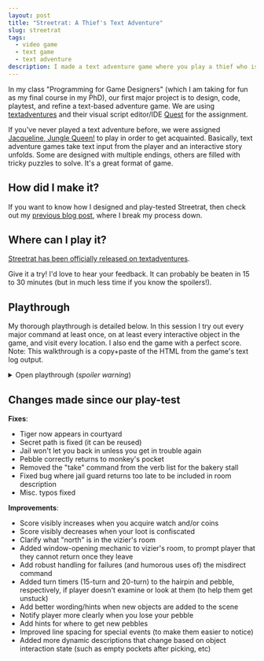 ```yaml
---
layout: post
title: "Streetrat: A Thief's Text Adventure"
slug: streetrat
tags:
  - video game
  - text game
  - text adventure
description: I made a text adventure game where you play a thief who is hoping to get their first, real, big break.
---
```


In my class "Programming for Game Designers" (which I am taking for fun as my final course in my PhD), our first major project is to design, code, playtest, and refine a text-based adventure game. We are using [textadventures](https://textadventures.co.uk/) and their visual script editor/IDE [Quest](https://github.com/textadventures/quest) for the assignment.

If you've never played a text adventure before, we were assigned [Jacqueline, Jungle Queen!](https://textadventures.co.uk/games/view/vpf7vh9mfusdg4mta1u76g/jacqueline-jungle-queen) to play in order to get acquainted. Basically, text adventure games take text input from the player and an interactive story unfolds. Some are designed with multiple endings, others are filled with tricky puzzles to solve. It's a great format of game.

## How did I make it?

If you want to know how I designed and play-tested Streetrat, then check out my [previous blog post](https://www.frank.computer/blog/2025/01/play-testing-streetrat.html), where I break my process down.

## Where can I play it?

[Streetrat has been officially released on textadventures](https://textadventures.co.uk/games/view/2rop_rny2ke_tgzfp_da6g/streetrat).

Give it a try! I'd love to hear your feedback. It can probably be beaten in 15 to 30 minutes (but in much less time if you know the spoilers!).

## Playthrough

My thorough playthrough is detailed below. In this session I try out every major command at least once, on at least every interactive object in the game, and visit every location. I also end the game with a perfect score. Note: This walkthrough is a copy+paste of the HTML from the game's text log output.

<details>
    <summary>Open playthrough (<i>spoiler warning</i>)</summary>
    <div id="gameContent" style="width: 700px">
      <div id="gamePanelSpacer" style="height: 0px"></div>
      <div id="divOutput" style="margin-top: 20px">
        <div id="outputData" style="display: none" data-divcount="257" data-currentdiv="#divOutputAlign257"></div>
        <div id="divOutputAlign1" style="text-align: left" class="section1"></div>
        <div id="divOutputAlign2" style="text-align: left" class="section1 title"></div>
        <div id="divOutputAlign3" style="text-align: center" class="section1 title">
          <h2><span>Streetrat</span></h2>
        </div>
        <div id="divOutputAlign4" style="text-align: left" class="section1 title"></div>
        <div id="divOutputAlign5" style="text-align: center" class="section1 title"><span>by F.E.</span><br /></div>
        <div id="divOutputAlign6" style="text-align: left" class="section1 title">
          <span><div style="margin-top: 20px"></div></span><br />
        </div>
        <div id="divOutputAlign7" style="text-align: left" class="section1">
          <span>Created by Frank Elavsky, a student at Carnegie Mellon University, for a class project.</span><br /><span><a href="https://www.frank.computer/blog/2025/01/play-testing-streetrat.html">Frank's process is detailed on his blog.</a></span
          ><br /><span
            ><br />You're an urchin, a thief, a regular streetrat. You've been scurrying around the streets of this dusty, burning-hot city for years now after being kicked out of the orphanage. You mostly try to lay low, but lately the city guard have been increasing in number. It's harder and
            harder to get away with what you used to. It's probably time to plan a proper heist or something and get out of this town for good. </span
          ><br /><span>But first... *your stomach growls right on cue* you need to get some breakfast.</span><br /><span><img src="https://www.frank.computer/images/streetrat.JPG" alt="Streetrat logo shown over a pile of gold and jewelry" /></span><br /><span>You are in the Market.</span><br /><span
            >You can see a <span id="verblink1" style="font-weight: bold; color: #00855d" class="cmdlink elementmenu disabled" data-elementid="poor woman" data-verbs="Look at/Speak to/Misdirect">poor woman</span>, a
            <span id="verblink2" style="font-weight: bold; color: #00855d" class="cmdlink elementmenu disabled" data-elementid="monkey" data-verbs="Look at/Misdirect">monkey</span>, a
            <span id="verblink3" style="font-weight: bold; color: #00855d" class="cmdlink elementmenu disabled" data-elementid="bakery stall" data-verbs="Look at">bakery stall</span> (containing a
            <span id="verblink4" style="font-weight: bold; color: #00855d" class="cmdlink elementmenu disabled" data-elementid="baguette" data-verbs="Look at/Take/Buy">baguette</span> and a
            <span id="verblink5" style="font-weight: bold; color: #00855d" class="cmdlink elementmenu disabled" data-elementid="baker" data-verbs="Look at/Speak to/Misdirect">baker</span>) and a
            <span id="verblink6" style="font-weight: bold; color: #00855d" class="cmdlink elementmenu disabled" data-elementid="market guard" data-verbs="Look at/Speak to/Misdirect">market guard</span>.</span
          ><br /><span>You can go <span style="font-weight: bold; color: #00855d" class="cmdlink exitlink disabled" data-elementid="exit1" data-command="go east">east</span>.</span><br /><span
            >It is bustling with people coming and going. The market stretches for city blocks in all directions, it's the heart of this city. Aside from the hole in a wall where you sleep at night, this is one of the only places where you get a sense of comfort. You love the sounds of people
            bartering, folks barking their wares, criers shouting news and the smells of purfumes, fresh oranges and lemons, and of course, all of the food being grilled, fried, and baked.</span
          ><br />
        </div>
        <div id="divOutputAlign8" style="text-align: left" class=""></div>
        <div id="divOutputAlign9" style="text-align: left" class="section2">
          <span></span><br /><span>&gt; examine poor woman</span><br /><span
            >An older, poor woman who is shuffling about in the crowd. She is probably getting into some kind of trouble, just like you. You make eye contact for a moment and she gives you a mischeivious grin with a few teeth missing.</span
          ><br />
        </div>
        <div id="divOutputAlign10" style="text-align: left" class=""></div>
        <div id="divOutputAlign11" style="text-align: left" class="section3">
          <span></span><br /><span>&gt; x monkey</span><br /><span
            >A lanky monkey wearing a little purple vest. It always seems to be in the market. You figure it used to be (or still is) someone's pet, since it is so comfortable around people and has a sense of fashion. It doesn't pay any attention to you as it swings about between the
            stalltops.</span
          ><br />
        </div>
        <div id="divOutputAlign12" style="text-align: left" class=""></div>
        <div id="divOutputAlign13" style="text-align: left" class="section4">
          <span></span><br /><span>&gt; x bakery</span><br /><span>The front counter of the bakery, which extends into the market.</span><br /><span
            >It contains a <span id="verblink7" style="font-weight: bold; color: #00855d" class="cmdlink elementmenu disabled" data-elementid="baguette" data-verbs="Look at/Take/Buy">baguette</span> and a
            <span id="verblink8" style="font-weight: bold; color: #00855d" class="cmdlink elementmenu disabled" data-elementid="baker" data-verbs="Look at/Speak to/Misdirect">baker</span>.</span
          ><br />
        </div>
        <div id="divOutputAlign14" style="text-align: left" class=""></div>
        <div id="divOutputAlign15" style="text-align: left" class="section5">
          <span></span><br /><span>&gt; x baker</span><br /><span
            >A beautifully large baker, your favorite baker in the market in fact. They are standing with their back turned to you, clearly working hard on something behind the counter as their large arms roll and push and their shoulders lift and fall rhythmically. They're completely engrossed in
            their work.</span
          ><br />
        </div>
        <div id="divOutputAlign16" style="text-align: left" class=""></div>
        <div id="divOutputAlign17" style="text-align: left" class="section6">
          <span></span><br /><span>&gt; x baguette</span><br /><span
            >A freshly baked baguette. The bread's crust is perfectly golden and you can smell how good it must taste. The steam rising off of it means it must have just been taken out of the oven and put on display. Your mouth waters the more you look at it.</span
          ><br />
        </div>
        <div id="divOutputAlign18" style="text-align: left" class=""></div>
        <div id="divOutputAlign19" style="text-align: left" class="section7">
          <span></span><br /><span>&gt; x guard</span><br /><span
            >A fearsome, tall guard with chainmail armor and a closed-visor helmet stands about half of a block away from the bakery, looking into the market square. They're standing almost perfectly straight but you can see their eyes busily darting about. As you walk past them, you can hear the
            intensity of their breathing through their visor, like steam from a dragon's mouth. They have one hand resting on a sword's pommel, which is sheathed on their belt. You can tell by the patina on the sword handle's leather that they've seen a lot of action. This guard is not to be messed
            with.</span
          ><br />
        </div>
        <div id="divOutputAlign20" style="text-align: left" class=""></div>
        <div id="divOutputAlign21" style="text-align: left" class="section8">
          <span></span><br /><span>&gt; east</span><br /><span></span><br /><span>You are in the Courtyard.</span><br /><span
            >You can see a <span id="verblink9" style="font-weight: bold; color: #00855d" class="cmdlink elementmenu disabled" data-elementid="palace guards" data-verbs="Look at/Misdirect">palace guards</span>, a
            <span id="verblink10" style="font-weight: bold; color: #00855d" class="cmdlink elementmenu disabled" data-elementid="rich man" data-verbs="Look at/Speak to/Misdirect">rich man</span>, a
            <span id="verblink11" style="font-weight: bold; color: #00855d" class="cmdlink elementmenu disabled" data-elementid="palace gate" data-verbs="Look at">palace gate</span> and a
            <span id="verblink12" style="font-weight: bold; color: #00855d" class="cmdlink elementmenu disabled" data-elementid="tiger pen" data-verbs="Look at">tiger pen</span> (containing a
            <span id="verblink13" style="font-weight: bold; color: #00855d" class="cmdlink elementmenu disabled" data-elementid="tiger" data-verbs="Look at/Speak to/Misdirect">tiger</span>).</span
          ><br /><span>You can go <span style="font-weight: bold; color: #00855d" class="cmdlink exitlink disabled" data-elementid="exit2" data-command="go west">west</span>.</span><br /><span
            >The courtyard outside of the palace is beautifully well-kept and green with plenty of shade. The aquaducts bring water in to keep this area green, unlike the rest of the city. The trees and bushes smell crisp and clean and the warm air from the south sometimes passes through. The
            sandstone under your feet even has intricate carvings. People old, young, rich, and poor all care about this place. People usually speak in quieter voices here than the market. There are many places to sit and lounge, even some stone tables for people to gather around. There is a
            peacefulness here.</span
          ><br />
        </div>
        <div id="divOutputAlign22" style="text-align: left" class=""></div>
        <div id="divOutputAlign23" style="text-align: left" class="section9">
          <span></span><br /><span>&gt; x guards</span><br /><span
            >A pair of guards standing at the entrace to the palace. They are wearing shining, full-body plated armor that is covered in white silk cloaks with golden trim. They each have long polearms with wavy blades at the end. They must be cooking alive in that gear under the sun all day, but
            they do look pretty awesome.</span
          ><br />
        </div>
        <div id="divOutputAlign24" style="text-align: left" class=""></div>
        <div id="divOutputAlign25" style="text-align: left" class="section10">
          <span></span><br /><span>&gt; x rich</span><br /><span
            >This guy is a grade-A jerk, you can tell just by how he stands there, doing nothing. He has a long, thin moustache that he is swirling in his finger as he stares into the tiger pen, mumbling something to himself. His nails are clean, hair is shiny, skin is powdered, clothes look brand
            new, and when you get close, he smells like those expensive soaps you're not even allowed near in the market. He's wearing a long robe with all sorts of fine patterns sewn in. Loosely tied to a sash on his waist is a small
            <span id="verblink14" style="font-weight: bold; color: #00855d" class="cmdlink elementmenu disabled" data-elementid="purse" data-verbs="Look at/Take/Pick">purse</span>.</span
          ><br />
        </div>
        <div id="divOutputAlign26" style="text-align: left" class=""></div>
        <div id="divOutputAlign27" style="text-align: left" class="section11"><span></span><br /><span>&gt; x purse</span><br /><span>A small, velvet purse with a golden trimmed clasp. You can tell there is something inside of it by how it hangs with weight.</span><br /></div>
        <div id="divOutputAlign28" style="text-align: left" class=""></div>
        <div id="divOutputAlign29" style="text-align: left" class="section12">
          <span></span><br /><span>&gt; x gate</span><br /><span>A pair of beautiful doors that lead into the palace. They are wide, tall, and made of some kind of gilded metal. You might not even be able to open them if you tried. They probably weigh more than a hippo each.</span><br />
        </div>
        <div id="divOutputAlign30" style="text-align: left" class=""></div>
        <div id="divOutputAlign31" style="text-align: left" class="section13">
          <span></span><br /><span>&gt; x pen</span><br /><span
            >A large, walled off area that is about 1 story below the ground. If you walk to the edge of the wall, you can look down inside. Inside the pen is a grassy hill and several trees, a small pond, and a little cave near the back of the hill. A thick ship-rope hangs from the tree with a
            leather ball tied to the end, dangling just above the ground. Clearly the tiger enjoys playing with it because it is covered in scratches and gouges and has a heavy patina worn in.</span
          ><br /><span>It contains a <span id="verblink15" style="font-weight: bold; color: #00855d" class="cmdlink elementmenu disabled" data-elementid="tiger" data-verbs="Look at/Speak to/Misdirect">tiger</span>.</span><br />
        </div>
        <div id="divOutputAlign32" style="text-align: left" class=""></div>
        <div id="divOutputAlign33" style="text-align: left" class="section14"><span></span><br /><span>&gt; x tiger</span><br /><span>A majestic, muscular tiger. It is currently napping on the sunny side of the hill in its pen.</span><br /></div>
        <div id="divOutputAlign34" style="text-align: left" class=""></div>
        <div id="divOutputAlign35" style="text-align: left" class="section15"><span></span><br /><span>&gt; take purse</span><br /><span>You can't take it.</span><br /></div>
        <div id="divOutputAlign36" style="text-align: left" class=""></div>
        <div id="divOutputAlign37" style="text-align: left" class="section16">
          <span></span><br /><span>&gt; w</span><br /><span></span><br /><span>You are in the Market.</span><br /><span
            >You can see a <span id="verblink16" style="font-weight: bold; color: #00855d" class="cmdlink elementmenu disabled" data-elementid="poor woman" data-verbs="Look at/Speak to/Misdirect">poor woman</span>, a
            <span id="verblink17" style="font-weight: bold; color: #00855d" class="cmdlink elementmenu disabled" data-elementid="monkey" data-verbs="Look at/Misdirect">monkey</span>, a
            <span id="verblink18" style="font-weight: bold; color: #00855d" class="cmdlink elementmenu disabled" data-elementid="bakery stall" data-verbs="Look at">bakery stall</span> (containing a
            <span id="verblink19" style="font-weight: bold; color: #00855d" class="cmdlink elementmenu disabled" data-elementid="baguette" data-verbs="Look at/Take/Buy">baguette</span> and a
            <span id="verblink20" style="font-weight: bold; color: #00855d" class="cmdlink elementmenu disabled" data-elementid="baker" data-verbs="Look at/Speak to/Misdirect">baker</span>) and a
            <span id="verblink21" style="font-weight: bold; color: #00855d" class="cmdlink elementmenu disabled" data-elementid="market guard" data-verbs="Look at/Speak to/Misdirect">market guard</span>.</span
          ><br /><span>You can go <span style="font-weight: bold; color: #00855d" class="cmdlink exitlink disabled" data-elementid="exit1" data-command="go east">east</span>.</span><br /><span
            >It is bustling with people coming and going. The market stretches for city blocks in all directions, it's the heart of this city. Aside from the hole in a wall where you sleep at night, this is one of the only places where you get a sense of comfort. You love the sounds of people
            bartering, folks barking their wares, criers shouting news and the smells of purfumes, fresh oranges and lemons, and of course, all of the food being grilled, fried, and baked.</span
          ><br />
        </div>
        <div id="divOutputAlign38" style="text-align: left" class=""></div>
        <div id="divOutputAlign39" style="text-align: left" class="section17">
          <span></span><br /><span>&gt; take bread</span><br /><span
            >You take the baguette without being seen by the baker and slip into a nearby alley. You stuff your face with the steaming, hot bread. <br /><br />As you're chomping down, you hear heavy, clomping footsteps approaching and the sound of clinking metal chails. "Uh oh," you think to
            yourself. "Not again..." <br /><br />Suddenly two guards turn the corner. You drop the crust of the last couple bites on the ground and back up, hands in the air, and an awkward smile on your face as you finish chewing. Before you can speak, your back bumps into something large.
            <br /><br />You turn around just as the three guards seize you and take you off to jail.</span
          ><br /><span></span><br /><span>You are in a Jail Cell.</span><br /><span
            >You can see a <span id="verblink22" style="font-weight: bold; color: #00855d" class="cmdlink elementmenu disabled" data-elementid="grate" data-verbs="Look at/Pick">grate</span>, a
            <span id="verblink23" style="font-weight: bold; color: #00855d" class="cmdlink elementmenu disabled" data-elementid="jail guard" data-verbs="Look at/Speak to/Misdirect">jail guard</span> and a
            <span id="verblink24" style="font-weight: bold; color: #00855d" class="cmdlink elementmenu disabled" data-elementid="chair" data-verbs="Look at">chair</span>.</span
          ><br /><span>You can go <span style="font-weight: bold; color: #00855d" class="cmdlink exitlink disabled" data-elementid="Jail Exit" data-command="go west">west</span>.</span><br /><span
            >A dark, damp underground holding area under the palace, lit by torchlight. This is where they take the minor criminals and it's the best jail in the city. The really bad criminals go to the dungeon at the edge of town where everyone gets sick and the guards are mean. This jail exists
            because the lord set lenient laws in an attempt to distance his reputation from his deeply cruel father (the messed-up guy who ruled before him). As a result, petty theft results in a 1-day hold in the palace jail overnight instead of losing a hand by sword on the spot. You got into
            theft just in time. One generation sooner and you'd already have lost dozens of hands to the local guards. They catch you stealing bread pretty much every other day now.</span
          ><br />
        </div>
        <div id="divOutputAlign40" style="text-align: left" class=""></div>
        <div id="divOutputAlign41" style="text-align: left" class="section18"><span></span><br /><span>&gt; x grate</span><br /><span>An iron grate door. If only you were really skinny, you could just squeeze out between the bars.</span><br /><span>It is locked.</span><br /></div>
        <div id="divOutputAlign42" style="text-align: left" class=""></div>
        <div id="divOutputAlign43" style="text-align: left" class="section19">
          <span></span><br /><span>&gt; x guard</span><br /><span
            >A guard sits slumped in a chair, spear in one hand and a book in their other. They look bored out of their mind as they read; it must not be a very good book. Every few minutes they turn a new page by awkwardly resting their spear handle on their shoulder to free their other hand for a
            moment.</span
          ><br />
        </div>
        <div id="divOutputAlign44" style="text-align: left" class=""></div>
        <div id="divOutputAlign45" style="text-align: left" class="section20">
          <span></span><br /><span>&gt; x chair</span><br /><span>A plain, wooden chair.</span><br /><span><br />Oof... there really is nothing to do right now.</span><br />
        </div>
        <div id="divOutputAlign46" style="text-align: center" class="section20">
          <span><br />You have learned how to <b>WATCH</b>.<br /></span><br />
        </div>
        <div id="divOutputAlign47" style="text-align: left" class="section20">
          <span
            >Use <span id="verblink25" style="font-weight: bold; color: #00855d" class="cmdlink commandlink" data-elementid="watch" data-command="watch">watch</span> as a command to see if circumstances change wherever you are. Sometimes new opportunities present themselves, if you're observant
            enough.</span
          ><br />
        </div>
        <div id="divOutputAlign48" style="text-align: left" class=""></div>
        <div id="divOutputAlign49" style="text-align: left" class="section21"><span></span><br /><span>&gt; w</span><br /><span>You can't leave while you're still in this cell (that's probably the whole point of this "jail" thing anyway).</span><br /></div>
        <div id="divOutputAlign50" style="text-align: left" class=""></div>
        <div id="divOutputAlign51" style="text-align: left" class="section22">
          <span></span><br /><span>&gt; watch</span><br /><span
            >You wait for a while, listening to the guard turn the pages in their book. Eventually they get up and wordlessly walk out of the room for the changing of the guard. Nobody comes back to take their place. It must be meal time. The silence is a bit unnerving. You're the only soul in the
            jail right now, all alone.</span
          ><br />
        </div>
        <div id="divOutputAlign52" style="text-align: left" class=""></div>
        <div id="divOutputAlign53" style="text-align: left" class="section23"><span></span><br /><span>&gt; w</span><br /><span>You can't leave while you're still in this cell (that's probably the whole point of this "jail" thing anyway).</span><br /></div>
        <div id="divOutputAlign54" style="text-align: left" class=""></div>
        <div id="divOutputAlign55" style="text-align: left" class="section24"><span></span><br /><span>&gt; open grate</span><br /><span>You can't open it.</span><br /></div>
        <div id="divOutputAlign56" style="text-align: left" class=""></div>
        <div id="divOutputAlign57" style="text-align: left" class="section25"><span></span><br /><span>&gt; unlock grate</span><br /><span>You can't unlock it.</span><br /></div>
        <div id="divOutputAlign58" style="text-align: left" class=""></div>
        <div id="divOutputAlign59" style="text-align: left" class="section26">
          <span></span><br /><span>&gt; watch</span><br /><span
            >Eventually the guards change shifts and the new guard bring you a small bowl of gruel. You drink it. A little while later, the new guard comes back to your door and lets you out. You know the drill by now. They lead you back to the market. </span
          ><br /><span>"Please stop getting into trouble. You know we are all tired of this." They sigh loudly and walk off back in the direction of the palace.</span><br /><span></span><br /><span>You are in the Market.</span><br /><span
            >You can see a <span id="verblink26" style="font-weight: bold; color: #00855d" class="cmdlink elementmenu disabled" data-elementid="poor woman" data-verbs="Look at/Speak to/Misdirect">poor woman</span>, a
            <span id="verblink27" style="font-weight: bold; color: #00855d" class="cmdlink elementmenu disabled" data-elementid="monkey" data-verbs="Look at/Misdirect">monkey</span>, a
            <span id="verblink28" style="font-weight: bold; color: #00855d" class="cmdlink elementmenu disabled" data-elementid="bakery stall" data-verbs="Look at">bakery stall</span> (containing a
            <span id="verblink29" style="font-weight: bold; color: #00855d" class="cmdlink elementmenu disabled" data-elementid="baguette" data-verbs="Look at/Take/Buy">baguette</span> and a
            <span id="verblink30" style="font-weight: bold; color: #00855d" class="cmdlink elementmenu disabled" data-elementid="baker" data-verbs="Look at/Speak to/Misdirect">baker</span>) and a
            <span id="verblink31" style="font-weight: bold; color: #00855d" class="cmdlink elementmenu disabled" data-elementid="market guard" data-verbs="Look at/Speak to/Misdirect">market guard</span>.</span
          ><br /><span>You can go <span style="font-weight: bold; color: #00855d" class="cmdlink exitlink disabled" data-elementid="exit1" data-command="go east">east</span>.</span><br /><span
            >It is bustling with people coming and going. The market stretches for city blocks in all directions, it's the heart of this city. Aside from the hole in a wall where you sleep at night, this is one of the only places where you get a sense of comfort. You love the sounds of people
            bartering, folks barking their wares, criers shouting news and the smells of purfumes, fresh oranges and lemons, and of course, all of the food being grilled, fried, and baked.</span
          ><br />
        </div>
        <div id="divOutputAlign60" style="text-align: left" class=""></div>
        <div id="divOutputAlign61" style="text-align: left" class="section27">
          <span></span><br /><span>&gt; watch</span><br /><span
            >You wait and watch the crowd. And after relaxing your eyes, you notice a twinkle in the corner of your eye. You turn and watch the monkey swiftly pick a golden pocket watch from someone's pockets and slip it into their vest pocket.</span
          ><br />
        </div>
        <div id="divOutputAlign62" style="text-align: center" class="section27">
          <span><br />You learn how to <b>PICK</b> from pockets, purses, and other things.<br /></span><br />
        </div>
        <div id="divOutputAlign63" style="text-align: left" class="section27">
          <span
            >Use <span id="verblink32" style="font-weight: bold; color: #00855d" class="cmdlink commandlink" data-elementid="" data-command="pick">pick</span> to try to sneakily take items. This works on things like the
            <span id="verblink33" style="font-weight: bold; color: #00855d" class="cmdlink elementmenu disabled" data-elementid="poor woman" data-verbs="Look at/Speak to/Misdirect">poor woman</span>'s
            <span id="verblink34" style="font-weight: bold; color: #00855d" class="cmdlink elementmenu disabled" data-elementid="pouch" data-verbs="Look at/Pick">pouch</span> or the
            <span id="verblink35" style="font-weight: bold; color: #00855d" class="cmdlink elementmenu disabled" data-elementid="monkey" data-verbs="Look at/Misdirect">monkey</span>'s
            <span id="verblink36" style="font-weight: bold; color: #00855d" class="cmdlink elementmenu disabled" data-elementid="pocket" data-verbs="Look at/Pick">pocket</span> (which you've just now noticed). Just be careful! You still might get caught...</span
          ><br />
        </div>
        <div id="divOutputAlign64" style="text-align: left" class=""></div>
        <div id="divOutputAlign65" style="text-align: left" class="section28">
          <span></span><br /><span>&gt; watch</span><br /><span>You wait and watch the monkey swinging about, picking more pockets. People are bustling and hustling, coming and going. It's a lively scene; peaceful in its own way.</span><br />
        </div>
        <div id="divOutputAlign66" style="text-align: left" class=""></div>
        <div id="divOutputAlign67" style="text-align: left" class="section29"><span></span><br /><span>&gt; r</span><br /><span>I don't understand your command.</span><br /></div>
        <div id="divOutputAlign68" style="text-align: left" class=""></div>
        <div id="divOutputAlign69" style="text-align: left" class="section30">
          <span></span><br /><span>&gt; e</span><br /><span></span><br /><span>You are in the Courtyard.</span><br /><span
            >You can see a <span id="verblink37" style="font-weight: bold; color: #00855d" class="cmdlink elementmenu disabled" data-elementid="palace guards" data-verbs="Look at/Misdirect">palace guards</span>, a
            <span id="verblink38" style="font-weight: bold; color: #00855d" class="cmdlink elementmenu disabled" data-elementid="rich man" data-verbs="Look at/Speak to/Misdirect">rich man</span> (containing a
            <span id="verblink39" style="font-weight: bold; color: #00855d" class="cmdlink elementmenu disabled" data-elementid="purse" data-verbs="Look at/Take/Pick">purse</span>), a
            <span id="verblink40" style="font-weight: bold; color: #00855d" class="cmdlink elementmenu disabled" data-elementid="palace gate" data-verbs="Look at">palace gate</span> and a
            <span id="verblink41" style="font-weight: bold; color: #00855d" class="cmdlink elementmenu disabled" data-elementid="tiger pen" data-verbs="Look at">tiger pen</span> (containing a
            <span id="verblink42" style="font-weight: bold; color: #00855d" class="cmdlink elementmenu disabled" data-elementid="tiger" data-verbs="Look at/Speak to/Misdirect">tiger</span>).</span
          ><br /><span>You can go <span style="font-weight: bold; color: #00855d" class="cmdlink exitlink disabled" data-elementid="exit2" data-command="go west">west</span>.</span><br /><span
            >The courtyard outside of the palace is beautifully well-kept and green with plenty of shade. The aquaducts bring water in to keep this area green, unlike the rest of the city. The trees and bushes smell crisp and clean and the warm air from the south sometimes passes through. The
            sandstone under your feet even has intricate carvings. People old, young, rich, and poor all care about this place. People usually speak in quieter voices here than the market. There are many places to sit and lounge, even some stone tables for people to gather around. There is a
            peacefulness here.</span
          ><br />
        </div>
        <div id="divOutputAlign70" style="text-align: left" class=""></div>
        <div id="divOutputAlign71" style="text-align: left" class="section31"><span></span><br /><span>&gt; watch</span><br /><span>You wait and relax for a while in the shade of some large palms, watching the tiger continue to nap. No new opportunities present themselves.</span><br /></div>
        <div id="divOutputAlign72" style="text-align: left" class=""></div>
        <div id="divOutputAlign73" style="text-align: left" class="section32">
          <span></span><br /><span>&gt; w</span><br /><span></span><br /><span>You are in the Market.</span><br /><span
            >You can see a <span id="verblink43" style="font-weight: bold; color: #00855d" class="cmdlink elementmenu disabled" data-elementid="poor woman" data-verbs="Look at/Speak to/Misdirect">poor woman</span> (containing a
            <span id="verblink44" style="font-weight: bold; color: #00855d" class="cmdlink elementmenu disabled" data-elementid="pouch" data-verbs="Look at/Pick">pouch</span>), a
            <span id="verblink45" style="font-weight: bold; color: #00855d" class="cmdlink elementmenu disabled" data-elementid="monkey" data-verbs="Look at/Misdirect">monkey</span> (containing a
            <span id="verblink46" style="font-weight: bold; color: #00855d" class="cmdlink elementmenu disabled" data-elementid="pocket" data-verbs="Look at/Pick">pocket</span>), a
            <span id="verblink47" style="font-weight: bold; color: #00855d" class="cmdlink elementmenu disabled" data-elementid="bakery stall" data-verbs="Look at">bakery stall</span> (containing a
            <span id="verblink48" style="font-weight: bold; color: #00855d" class="cmdlink elementmenu disabled" data-elementid="baguette" data-verbs="Look at/Take/Buy">baguette</span> and a
            <span id="verblink49" style="font-weight: bold; color: #00855d" class="cmdlink elementmenu disabled" data-elementid="baker" data-verbs="Look at/Speak to/Misdirect">baker</span>) and a
            <span id="verblink50" style="font-weight: bold; color: #00855d" class="cmdlink elementmenu disabled" data-elementid="market guard" data-verbs="Look at/Speak to/Misdirect">market guard</span>.</span
          ><br /><span>You can go <span style="font-weight: bold; color: #00855d" class="cmdlink exitlink disabled" data-elementid="exit1" data-command="go east">east</span>.</span><br /><span
            >It is bustling with people coming and going. The market stretches for city blocks in all directions, it's the heart of this city. Aside from the hole in a wall where you sleep at night, this is one of the only places where you get a sense of comfort. You love the sounds of people
            bartering, folks barking their wares, criers shouting news and the smells of purfumes, fresh oranges and lemons, and of course, all of the food being grilled, fried, and baked.</span
          ><br />
        </div>
        <div id="divOutputAlign74" style="text-align: left" class=""></div>
        <div id="divOutputAlign75" style="text-align: left" class="section33">
          <span></span><br /><span>&gt; pick pouch</span><br /><span>You take some <span id="verblink51" style="font-weight: bold; color: #00855d" class="cmdlink elementmenu" data-elementid="lint" data-verbs="Look at/Use/Drop">lint</span>.</span><br /><span
            >You take a <span id="verblink52" style="font-weight: bold; color: #00855d" class="cmdlink elementmenu" data-elementid="hairpin" data-verbs="Look at/Use/Drop">hairpin</span>.</span
          ><br />
        </div>
        <div id="divOutputAlign76" style="text-align: left" class=""></div>
        <div id="divOutputAlign77" style="text-align: left" class="section34">
          <span></span><br /><span>&gt; pick pocket</span><br /><span>You take a <span id="verblink53" style="font-weight: bold; color: #00855d" class="cmdlink elementmenu disabled" data-elementid="pebble" data-verbs="Look at/Use/Drop">pebble</span>.</span><br /><span
            >You take a <span id="verblink54" style="font-weight: bold; color: #00855d" class="cmdlink elementmenu" data-elementid="golden pocket watch" data-verbs="Look at/Use/Drop">golden pocket watch</span>. <i>Score!</i></span
          ><br />
        </div>
        <div id="divOutputAlign78" style="text-align: left" class=""></div>
        <div id="divOutputAlign79" style="text-align: left" class="section35"><span></span><br /><span>&gt; x lint</span><br /><span>Eww, some pocket lint.</span><br /></div>
        <div id="divOutputAlign80" style="text-align: left" class=""></div>
        <div id="divOutputAlign81" style="text-align: left" class="section36">
          <span></span><br /><span>&gt; x golden</span><br /><span
            >Useless thing that people who care about "time" and "deadlines" and whatever seem to obsess about. It's made of gold though, so it's probably worth holding on to for selling. You'll need to get out of here before you can safely fence this.</span
          ><br />
        </div>
        <div id="divOutputAlign82" style="text-align: left" class=""></div>
        <div id="divOutputAlign83" style="text-align: left" class="section37">
          <span></span><br /><span>&gt; e</span><br /><span></span><br /><span>You are in the Courtyard.</span><br /><span
            >You can see a <span id="verblink55" style="font-weight: bold; color: #00855d" class="cmdlink elementmenu disabled" data-elementid="palace guards" data-verbs="Look at/Misdirect">palace guards</span>, a
            <span id="verblink56" style="font-weight: bold; color: #00855d" class="cmdlink elementmenu disabled" data-elementid="rich man" data-verbs="Look at/Speak to/Misdirect">rich man</span> (containing a
            <span id="verblink57" style="font-weight: bold; color: #00855d" class="cmdlink elementmenu disabled" data-elementid="purse" data-verbs="Look at/Take/Pick">purse</span>), a
            <span id="verblink58" style="font-weight: bold; color: #00855d" class="cmdlink elementmenu disabled" data-elementid="palace gate" data-verbs="Look at">palace gate</span> and a
            <span id="verblink59" style="font-weight: bold; color: #00855d" class="cmdlink elementmenu disabled" data-elementid="tiger pen" data-verbs="Look at">tiger pen</span> (containing a
            <span id="verblink60" style="font-weight: bold; color: #00855d" class="cmdlink elementmenu disabled" data-elementid="tiger" data-verbs="Look at/Speak to/Misdirect">tiger</span>).</span
          ><br /><span>You can go <span style="font-weight: bold; color: #00855d" class="cmdlink exitlink disabled" data-elementid="exit2" data-command="go west">west</span>.</span><br /><span
            >The courtyard outside of the palace is beautifully well-kept and green with plenty of shade. The aquaducts bring water in to keep this area green, unlike the rest of the city. The trees and bushes smell crisp and clean and the warm air from the south sometimes passes through. The
            sandstone under your feet even has intricate carvings. People old, young, rich, and poor all care about this place. People usually speak in quieter voices here than the market. There are many places to sit and lounge, even some stone tables for people to gather around. There is a
            peacefulness here.</span
          ><br />
        </div>
        <div id="divOutputAlign84" style="text-align: left" class=""></div>
        <div id="divOutputAlign85" style="text-align: left" class="section38">
          <span></span><br /><span>&gt; x guards</span><br /><span
            >A pair of guards standing at the entrace to the palace. They are wearing shining, full-body plated armor that is covered in white silk cloaks with golden trim. They each have long polearms with wavy blades at the end. They must be cooking alive in that gear under the sun all day, but
            they do look pretty awesome.</span
          ><br />
        </div>
        <div id="divOutputAlign86" style="text-align: left" class=""></div>
        <div id="divOutputAlign87" style="text-align: left" class="section39">
          <span></span><br /><span>&gt; x man</span><br /><span
            >This guy is a grade-A jerk, you can tell just by how he stands there, doing nothing. He has a long, thin moustache that he is swirling in his finger as he stares into the tiger pen, mumbling something to himself. His nails are clean, hair is shiny, skin is powdered, clothes look brand
            new, and when you get close, he smells like those expensive soaps you're not even allowed near in the market. He's wearing a long robe with all sorts of fine patterns sewn in. Loosely tied to a sash on his waist is a small
            <span id="verblink61" style="font-weight: bold; color: #00855d" class="cmdlink elementmenu disabled" data-elementid="purse" data-verbs="Look at/Take/Pick">purse</span>.</span
          ><br />
        </div>
        <div id="divOutputAlign88" style="text-align: left" class=""></div>
        <div id="divOutputAlign89" style="text-align: left" class="section40"><span></span><br /><span>&gt; x purse</span><br /><span>A small, velvet purse with a golden trimmed clasp. You can tell there is something inside of it by how it hangs with weight.</span><br /></div>
        <div id="divOutputAlign90" style="text-align: left" class=""></div>
        <div id="divOutputAlign91" style="text-align: left" class="section41">
          <span></span><br /><span>&gt; x gate</span><br /><span>A pair of beautiful doors that lead into the palace. They are wide, tall, and made of some kind of gilded metal. You might not even be able to open them if you tried. They probably weigh more than a hippo each.</span><br />
        </div>
        <div id="divOutputAlign92" style="text-align: left" class=""></div>
        <div id="divOutputAlign93" style="text-align: left" class="section42">
          <span></span><br /><span>&gt; x pen</span><br /><span
            >A large, walled off area that is about 1 story below the ground. If you walk to the edge of the wall, you can look down inside. Inside the pen is a grassy hill and several trees, a small pond, and a little cave near the back of the hill. A thick ship-rope hangs from the tree with a
            leather ball tied to the end, dangling just above the ground. Clearly the tiger enjoys playing with it because it is covered in scratches and gouges and has a heavy patina worn in.</span
          ><br /><span>It contains a <span id="verblink62" style="font-weight: bold; color: #00855d" class="cmdlink elementmenu disabled" data-elementid="tiger" data-verbs="Look at/Speak to/Misdirect">tiger</span>.</span><br />
        </div>
        <div id="divOutputAlign94" style="text-align: left" class=""></div>
        <div id="divOutputAlign95" style="text-align: left" class="section43"><span></span><br /><span>&gt; x tiger</span><br /><span>A majestic, muscular tiger. It is currently napping on the sunny side of the hill in its pen.</span><br /></div>
        <div id="divOutputAlign96" style="text-align: left" class=""></div>
        <div id="divOutputAlign97" style="text-align: left" class="section44">
          <span></span><br /><span>&gt; w</span><br /><span></span><br /><span>You are in the Market.</span><br /><span
            >You can see a <span id="verblink63" style="font-weight: bold; color: #00855d" class="cmdlink elementmenu disabled" data-elementid="poor woman" data-verbs="Look at/Speak to/Misdirect">poor woman</span> (containing a
            <span id="verblink64" style="font-weight: bold; color: #00855d" class="cmdlink elementmenu disabled" data-elementid="pouch" data-verbs="Look at/Pick">pouch</span>), a
            <span id="verblink65" style="font-weight: bold; color: #00855d" class="cmdlink elementmenu disabled" data-elementid="monkey" data-verbs="Look at/Misdirect">monkey</span> (containing a
            <span id="verblink66" style="font-weight: bold; color: #00855d" class="cmdlink elementmenu disabled" data-elementid="pocket" data-verbs="Look at/Pick">pocket</span>), a
            <span id="verblink67" style="font-weight: bold; color: #00855d" class="cmdlink elementmenu disabled" data-elementid="bakery stall" data-verbs="Look at">bakery stall</span> (containing a
            <span id="verblink68" style="font-weight: bold; color: #00855d" class="cmdlink elementmenu disabled" data-elementid="baguette" data-verbs="Look at/Take/Buy">baguette</span> and a
            <span id="verblink69" style="font-weight: bold; color: #00855d" class="cmdlink elementmenu disabled" data-elementid="baker" data-verbs="Look at/Speak to/Misdirect">baker</span>) and a
            <span id="verblink70" style="font-weight: bold; color: #00855d" class="cmdlink elementmenu disabled" data-elementid="market guard" data-verbs="Look at/Speak to/Misdirect">market guard</span>.</span
          ><br /><span>You can go <span style="font-weight: bold; color: #00855d" class="cmdlink exitlink disabled" data-elementid="exit1" data-command="go east">east</span>.</span><br /><span
            >It is bustling with people coming and going. The market stretches for city blocks in all directions, it's the heart of this city. Aside from the hole in a wall where you sleep at night, this is one of the only places where you get a sense of comfort. You love the sounds of people
            bartering, folks barking their wares, criers shouting news and the smells of purfumes, fresh oranges and lemons, and of course, all of the food being grilled, fried, and baked.</span
          ><br />
        </div>
        <div id="divOutputAlign98" style="text-align: left" class=""></div>
        <div id="divOutputAlign99" style="text-align: left" class="section45">
          <span></span><br /><span>&gt; x poor</span><br /><span>An older, poor woman who is shuffling about in the crowd. She is probably getting into some kind of trouble, just like you. You make eye contact for a moment and she gives you a mischeivious grin with a few teeth missing.</span><br />
        </div>
        <div id="divOutputAlign100" style="text-align: left" class=""></div>
        <div id="divOutputAlign101" style="text-align: left" class="section46"><span></span><br /><span>&gt; x pouch</span><br /><span>A worn, burlap pouch. It is tied at the top using a string. It looks flat as it flops about. She is probably nearly as poor as you are.</span><br /></div>
        <div id="divOutputAlign102" style="text-align: center" class="section46">
          <span
            ><br />You take a moment and think to yourself... You haven't even tried to <span id="verblink71" style="font-weight: bold; color: #00855d" class="cmdlink commandlink" data-elementid="" data-command=" look at"> look at</span> or
            <span id="verblink72" style="font-weight: bold; color: #00855d" class="cmdlink commandlink" data-elementid="" data-command=" examine"> examine</span> that
            <span id="verblink73" style="font-weight: bold; color: #00855d" class="cmdlink elementmenu" data-elementid="hairpin" data-verbs="Look at/Use/Drop">hairpin</span> you picked up. Maybe the
            <span id="verblink74" style="font-weight: bold; color: #00855d" class="cmdlink elementmenu disabled" data-elementid="poor woman" data-verbs="Look at/Speak to/Misdirect">poor woman</span> carried it for a reason, other than for her hair?<br /></span
          ><br />
        </div>
        <div id="divOutputAlign103" style="text-align: left" class="section46"></div>
        <div id="divOutputAlign104" style="text-align: left" class=""></div>
        <div id="divOutputAlign105" style="text-align: left" class="section47">
          <span></span><br /><span>&gt; x hairpin</span><br /><span>A plain, thin, single-needle, bronze hairpin with a tiny flattened plate at one end. It is about the same length as your long finger.</span><br /><span>You know... this might work really well for picking locks.</span><br />
        </div>
        <div id="divOutputAlign106" style="text-align: center" class="section47">
          <span><br />You learn how to <b>PICK</b> locks using the hairpin!<br /></span><br />
        </div>
        <div id="divOutputAlign107" style="text-align: left" class="section47">
          <span
            >Try using <span id="verblink75" style="font-weight: bold; color: #00855d" class="cmdlink elementmenu disabled" data-elementid="pick">pick</span> on locked things to unlock them. But beware: you don't want to pick any locks while someone is looking. Make sure you're out of sight when you
            do this.</span
          ><br />
        </div>
        <div id="divOutputAlign108" style="text-align: left" class=""></div>
        <div id="divOutputAlign109" style="text-align: left" class="section48">
          <span></span><br /><span>&gt; x monkey</span><br /><span
            >A lanky monkey wearing a little purple vest. It always seems to be in the market. You figure it used to be (or still is) someone's pet, since it is so comfortable around people and has a sense of fashion. It doesn't pay any attention to you as it swings about between the
            stalltops.</span
          ><br />
        </div>
        <div id="divOutputAlign110" style="text-align: left" class=""></div>
        <div id="divOutputAlign111" style="text-align: left" class="section49"><span></span><br /><span>&gt; x pocket</span><br /><span>The vest has a visible pocket on the left side exterior.</span><br /></div>
        <div id="divOutputAlign112" style="text-align: left" class=""></div>
        <div id="divOutputAlign113" style="text-align: left" class="section50">
          <span></span><br /><span>&gt; e</span><br /><span></span><br /><span>You are in the Courtyard.</span><br /><span
            >You can see a <span id="verblink76" style="font-weight: bold; color: #00855d" class="cmdlink elementmenu disabled" data-elementid="palace guards" data-verbs="Look at/Misdirect">palace guards</span>, a
            <span id="verblink77" style="font-weight: bold; color: #00855d" class="cmdlink elementmenu disabled" data-elementid="rich man" data-verbs="Look at/Speak to/Misdirect">rich man</span> (containing a
            <span id="verblink78" style="font-weight: bold; color: #00855d" class="cmdlink elementmenu disabled" data-elementid="purse" data-verbs="Look at/Take/Pick">purse</span>), a
            <span id="verblink79" style="font-weight: bold; color: #00855d" class="cmdlink elementmenu disabled" data-elementid="palace gate" data-verbs="Look at">palace gate</span> and a
            <span id="verblink80" style="font-weight: bold; color: #00855d" class="cmdlink elementmenu disabled" data-elementid="tiger pen" data-verbs="Look at">tiger pen</span> (containing a
            <span id="verblink81" style="font-weight: bold; color: #00855d" class="cmdlink elementmenu disabled" data-elementid="tiger" data-verbs="Look at/Speak to/Misdirect">tiger</span>).</span
          ><br /><span>You can go <span style="font-weight: bold; color: #00855d" class="cmdlink exitlink disabled" data-elementid="exit2" data-command="go west">west</span>.</span><br /><span
            >The courtyard outside of the palace is beautifully well-kept and green with plenty of shade. The aquaducts bring water in to keep this area green, unlike the rest of the city. The trees and bushes smell crisp and clean and the warm air from the south sometimes passes through. The
            sandstone under your feet even has intricate carvings. People old, young, rich, and poor all care about this place. People usually speak in quieter voices here than the market. There are many places to sit and lounge, even some stone tables for people to gather around. There is a
            peacefulness here.</span
          ><br />
        </div>
        <div id="divOutputAlign114" style="text-align: left" class=""></div>
        <div id="divOutputAlign115" style="text-align: left" class="section51">
          <span></span><br /><span>&gt; pick purse</span><br /><span>You take some <span id="verblink82" style="font-weight: bold; color: #00855d" class="cmdlink elementmenu" data-elementid="silver coins" data-verbs="Look at/Use/Drop">silver coins</span>. <i>Score!</i></span
          ><br /><span>The man catches you just after you swiped his coins. He yells out for the guards, pointing at you while clutching his chest dramatically with his other hand. Uh oh, time to book it out of here.</span><br />
        </div>
        <div id="divOutputAlign116" style="text-align: left" class=""></div>
        <div id="divOutputAlign117" style="text-align: left" class="section52">
          <span></span><br /><span>&gt; w</span><br /><span></span><br /><span>You are in the Market.</span><br /><span
            >You can see a <span id="verblink83" style="font-weight: bold; color: #00855d" class="cmdlink elementmenu disabled" data-elementid="poor woman" data-verbs="Look at/Speak to/Misdirect">poor woman</span> (containing a
            <span id="verblink84" style="font-weight: bold; color: #00855d" class="cmdlink elementmenu disabled" data-elementid="pouch" data-verbs="Look at/Pick">pouch</span>), a
            <span id="verblink85" style="font-weight: bold; color: #00855d" class="cmdlink elementmenu disabled" data-elementid="monkey" data-verbs="Look at/Misdirect">monkey</span> (containing a
            <span id="verblink86" style="font-weight: bold; color: #00855d" class="cmdlink elementmenu disabled" data-elementid="pocket" data-verbs="Look at/Pick">pocket</span>), a
            <span id="verblink87" style="font-weight: bold; color: #00855d" class="cmdlink elementmenu disabled" data-elementid="bakery stall" data-verbs="Look at">bakery stall</span> (containing a
            <span id="verblink88" style="font-weight: bold; color: #00855d" class="cmdlink elementmenu disabled" data-elementid="baguette" data-verbs="Look at/Take/Buy">baguette</span> and a
            <span id="verblink89" style="font-weight: bold; color: #00855d" class="cmdlink elementmenu disabled" data-elementid="baker" data-verbs="Look at/Speak to/Misdirect">baker</span>) and a
            <span id="verblink90" style="font-weight: bold; color: #00855d" class="cmdlink elementmenu disabled" data-elementid="market guard" data-verbs="Look at/Speak to/Misdirect">market guard</span>.</span
          ><br /><span>You can go <span style="font-weight: bold; color: #00855d" class="cmdlink exitlink disabled" data-elementid="exit1" data-command="go east">east</span>.</span><br /><span
            >It is bustling with people coming and going. The market stretches for city blocks in all directions, it's the heart of this city. Aside from the hole in a wall where you sleep at night, this is one of the only places where you get a sense of comfort. You love the sounds of people
            bartering, folks barking their wares, criers shouting news and the smells of purfumes, fresh oranges and lemons, and of course, all of the food being grilled, fried, and baked.</span
          ><br />
        </div>
        <div id="divOutputAlign118" style="text-align: left" class=""></div>
        <div id="divOutputAlign119" style="text-align: left" class="section53">
          <span></span><br /><span>&gt; x guard</span><br /><span
            >A fearsome, tall guard with chainmail armor and a closed-visor helmet stands about half of a block away from the bakery, looking into the market square. They're standing almost perfectly straight but you can see their eyes busily darting about. As you walk past them, you can hear the
            intensity of their breathing through their visor, like steam from a dragon's mouth. They have one hand resting on a sword's pommel, which is sheathed on their belt. You can tell by the patina on the sword handle's leather that they've seen a lot of action. This guard is not to be messed
            with.</span
          ><br />
        </div>
        <div id="divOutputAlign120" style="text-align: center" class="section53">
          <span><br />You thought you were in the clear, but the guards have caught up with you. You put your hands up as they get close. They haul you off to jail.</span><br />
        </div>
        <div id="divOutputAlign121" style="text-align: left" class="section53"></div>
        <div id="divOutputAlign122" style="text-align: center" class="section53">
          <span
            ><br />You take a moment and think to yourself... You haven't even tried to <span id="verblink91" style="font-weight: bold; color: #00855d" class="cmdlink commandlink" data-elementid="" data-command=" look at"> look at</span> or
            <span id="verblink92" style="font-weight: bold; color: #00855d" class="cmdlink commandlink" data-elementid="" data-command=" examine"> examine</span> that
            <span id="verblink93" style="font-weight: bold; color: #00855d" class="cmdlink elementmenu disabled" data-elementid="pebble" data-verbs="Look at/Use/Drop">pebble</span> you picked up. Maybe the
            <span id="verblink94" style="font-weight: bold; color: #00855d" class="cmdlink elementmenu disabled" data-elementid="monkey" data-verbs="Look at/Misdirect">monkey</span> carried it for a reason, other than just good luck?<br /></span
          ><br />
        </div>
        <div id="divOutputAlign123" style="text-align: left" class="section53">
          <span></span><br /><span>You are in a Jail Cell.</span><br /><span
            >You can see a <span id="verblink95" style="font-weight: bold; color: #00855d" class="cmdlink elementmenu disabled" data-elementid="grate" data-verbs="Look at/Pick">grate</span>, a
            <span id="verblink96" style="font-weight: bold; color: #00855d" class="cmdlink elementmenu disabled" data-elementid="jail guard" data-verbs="Look at/Speak to/Misdirect">jail guard</span> and a
            <span id="verblink97" style="font-weight: bold; color: #00855d" class="cmdlink elementmenu disabled" data-elementid="chair" data-verbs="Look at">chair</span>.</span
          ><br /><span>You can go <span style="font-weight: bold; color: #00855d" class="cmdlink exitlink disabled" data-elementid="Jail Exit" data-command="go west">west</span>.</span><br /><span
            >A dark, damp underground holding area under the palace, lit by torchlight. This is where they take the minor criminals and it's the best jail in the city. The really bad criminals go to the dungeon at the edge of town where everyone gets sick and the guards are mean. This jail exists
            because the lord set lenient laws in an attempt to distance his reputation from his deeply cruel father (the messed-up guy who ruled before him). As a result, petty theft results in a 1-day hold in the palace jail overnight instead of losing a hand by sword on the spot. You got into
            theft just in time. One generation sooner and you'd already have lost dozens of hands to the local guards. They catch you stealing bread pretty much every other day now.</span
          ><br /><span><br />The watch you were carrying has been confiscated by the guards.</span><br /><span><br />The coins you were carrying have been confiscated by the guards. They pay themselves a little bonus for their troubles.</span><br />
        </div>
        <div id="divOutputAlign124" style="text-align: left" class=""></div>
        <div id="divOutputAlign125" style="text-align: left" class="section54"><span></span><br /><span>&gt; x pebble</span><br /><span>An ordinary pebble. But you know what? It gives you an idea...</span><br /></div>
        <div id="divOutputAlign126" style="text-align: center" class="section54">
          <span><br />You learn how to <b>MISDIRECT</b>.<br /></span><br />
        </div>
        <div id="divOutputAlign127" style="text-align: left" class="section54">
          <span
            >As long as you have a pebble in your inventory, you can try to use it to distract someone. Try to <span id="verblink98" style="font-weight: bold; color: #00855d" class="cmdlink commandlink" data-elementid="" data-command="misdirect">misdirect</span> a target, but beware: you'll lose
            your pebble when you do and might have to find another one.</span
          ><br />
        </div>
        <div id="divOutputAlign128" style="text-align: left" class=""></div>
        <div id="divOutputAlign129" style="text-align: left" class="section55"><span></span><br /><span>&gt; pick grate</span><br /><span>No way, the guard is sitting right there! Picking the lock right now is a terrible idea.</span><br /></div>
        <div id="divOutputAlign130" style="text-align: left" class=""></div>
        <div id="divOutputAlign131" style="text-align: left" class="section56">
          <span></span><br /><span>&gt; misdirect guard</span><br /><span>You toss your pebble near them. They look at it for a second and then look back at you. "Knock it off, I'm getting to the good part in this thing."</span><br />
        </div>
        <div id="divOutputAlign132" style="text-align: center" class="section56">
          <span><br />You have lost your <b>pebble</b>. You'll need to find another one if you want to <span id="verblink99" style="font-weight: bold; color: #00855d" class="cmdlink commandlink" data-elementid="" data-command="misdirect">misdirect</span> again.<br /></span><br />
        </div>
        <div id="divOutputAlign133" style="text-align: left" class="section56"></div>
        <div id="divOutputAlign134" style="text-align: left" class=""></div>
        <div id="divOutputAlign135" style="text-align: left" class="section57">
          <span></span><br /><span>&gt; x guard</span><br /><span
            >A guard sits slumped in a chair, spear in one hand and a book in their other. They look bored out of their mind as they read; it must not be a very good book. Every few minutes they turn a new page by awkwardly resting their spear handle on their shoulder to free their other hand for a
            moment.</span
          ><br />
        </div>
        <div id="divOutputAlign136" style="text-align: left" class=""></div>
        <div id="divOutputAlign137" style="text-align: left" class="section58">
          <span></span><br /><span>&gt; watch</span><br /><span
            >You wait for a while, listening to the guard turn the pages in their book. Eventually they get up and wordlessly walk out of the room for the changing of the guard. Nobody comes back to take their place. It must be meal time. The silence is a bit unnerving. You're the only soul in the
            jail right now, all alone.</span
          ><br />
        </div>
        <div id="divOutputAlign138" style="text-align: left" class=""></div>
        <div id="divOutputAlign139" style="text-align: left" class="section59">
          <span></span><br /><span>&gt; pick grate</span><br /><span>You reach through the grate and find the keyhold with your hairpin. After a few minutes of fiddling with the lock, you feel the tumblers settle and you rotate the mechanism. It unlocks. You're free!</span><br />
        </div>
        <div id="divOutputAlign140" style="text-align: left" class=""></div>
        <div id="divOutputAlign141" style="text-align: left" class="section60">
          <span></span><br /><span>&gt; w</span><br /><span></span><br /><span>You are in the Palace Hall.</span><br /><span
            >You can see a <span id="verblink100" style="font-weight: bold; color: #00855d" class="cmdlink elementmenu disabled" data-elementid="vizier" data-verbs="Look at/Speak to/Misdirect">vizier</span>, a
            <span id="verblink101" style="font-weight: bold; color: #00855d" class="cmdlink elementmenu disabled" data-elementid="hall window" data-verbs="Look at">hall window</span> and a
            <span id="verblink102" style="font-weight: bold; color: #00855d" class="cmdlink elementmenu disabled" data-elementid="door" data-verbs="Look at/Pick">door</span>.</span
          ><br /><span
            >You can go <span style="font-weight: bold; color: #00855d" class="cmdlink exitlink disabled" data-elementid="exit3" data-command="go west">west</span> or
            <span style="font-weight: bold; color: #00855d" class="cmdlink exitlink disabled" data-elementid="Exit to Jail" data-command="go east">east</span>.</span
          ><br /><span
            >This long, empty, dimly lit hall sparkles with gold. Columns line the hallway, like immovable soldiers facing each other in silence. Mirrors are arranged along the ceiling and catch rays of pure light, but the room is so tall that where you stand is still fairly dark and shadowed. You
            can feel cool air coming from somewhere you can't see like a breeze in the night. It nearly gives you goosebumps. You've never felt cool air like that anywhere in your life, even on the coldest nights in the winter season. It feels wonderful. The hall is mostly silent and if you
            concentrate hard enough, you can hear faint scribbling sounds of a quill on parchment. At the end of the hall, past all of the columns you can make out the castle's old vizier, sitting at a desk with a candle lit, writing away. The hallway is joined by another hall at the halfway mark,
            but it is filled with patrolling guards. They seem to leave this hallway alone, for some reason. There is a single window which is across the hall from you, left open.</span
          ><br />
        </div>
        <div id="divOutputAlign142" style="text-align: left" class=""></div>
        <div id="divOutputAlign143" style="text-align: left" class="section61">
          <span></span><br /><span>&gt; x viz</span><br /><span
            >The ruler's most trusted advisor. They are ancient. You can barely make out their eyes, their wrinkles droop so far down their forehead. It's a miracle they're able to see anything at all. They seem to be busy scribbling away at some important documents.</span
          ><br />
        </div>
        <div id="divOutputAlign144" style="text-align: left" class=""></div>
        <div id="divOutputAlign145" style="text-align: left" class="section62">
          <span></span><br /><span>&gt; x hall window</span><br /><span>A window leading to the west. It is the only window in this hallway and it is left open. How convenient. Looking out, below you can see the hedge maze that used to be open to the public. It looks very unkept and messy.</span
          ><br />
        </div>
        <div id="divOutputAlign146" style="text-align: left" class=""></div>
        <div id="divOutputAlign147" style="text-align: left" class="section63"><span></span><br /><span>&gt; door</span><br /><span>I don't understand your command.</span><br /></div>
        <div id="divOutputAlign148" style="text-align: left" class=""></div>
        <div id="divOutputAlign149" style="text-align: left" class="section64">
          <span></span><br /><span>&gt; x door</span><br /><span>A plain, wooden door. It is behind the vizier's desk.</span><br /><span>It is locked with a large chain and padlock in the front. A strange way to lock a door.</span><br />
        </div>
        <div id="divOutputAlign150" style="text-align: left" class=""></div>
        <div id="divOutputAlign151" style="text-align: left" class="section65"><span></span><br /><span>&gt; e</span><br /><span>Going back to jail? Not a good idea.</span><br /></div>
        <div id="divOutputAlign152" style="text-align: left" class=""></div>
        <div id="divOutputAlign153" style="text-align: left" class="section66">
          <span></span><br /><span>&gt; w</span><br /><span>You leap out of the hall window and into an old, overgrown maze outside of the palace. After wandering through it for a little while, you find yourself crawling out of some bushes and back into the courtyard.</span><br />
        </div>
        <div id="divOutputAlign154" style="text-align: center" class="section66">
          <span><br />You have unlocked a secret path between the courtyard and the palace hall. You can use this path freely.</span><br />
        </div>
        <div id="divOutputAlign155" style="text-align: left" class="section66">
          <span></span><br /><span>You are in the Courtyard.</span><br /><span
            >You can see a <span id="verblink103" style="font-weight: bold; color: #00855d" class="cmdlink elementmenu disabled" data-elementid="palace guards" data-verbs="Look at/Misdirect">palace guards</span>, a
            <span id="verblink104" style="font-weight: bold; color: #00855d" class="cmdlink elementmenu disabled" data-elementid="rich man" data-verbs="Look at/Speak to/Misdirect">rich man</span> (containing a
            <span id="verblink105" style="font-weight: bold; color: #00855d" class="cmdlink elementmenu disabled" data-elementid="purse" data-verbs="Look at/Take/Pick">purse</span>), a
            <span id="verblink106" style="font-weight: bold; color: #00855d" class="cmdlink elementmenu disabled" data-elementid="palace gate" data-verbs="Look at">palace gate</span> and a
            <span id="verblink107" style="font-weight: bold; color: #00855d" class="cmdlink elementmenu disabled" data-elementid="tiger pen" data-verbs="Look at">tiger pen</span> (containing a
            <span id="verblink108" style="font-weight: bold; color: #00855d" class="cmdlink elementmenu disabled" data-elementid="tiger" data-verbs="Look at/Speak to/Misdirect">tiger</span>).</span
          ><br /><span
            >You can go <span style="font-weight: bold; color: #00855d" class="cmdlink exitlink disabled" data-elementid="exit2" data-command="go west">west</span> or
            <span style="font-weight: bold; color: #00855d" class="cmdlink exitlink disabled" data-elementid="old maze" data-command="go northwest">northwest</span>.</span
          ><br /><span
            >The courtyard outside of the palace is beautifully well-kept and green with plenty of shade. The aquaducts bring water in to keep this area green, unlike the rest of the city. The trees and bushes smell crisp and clean and the warm air from the south sometimes passes through. The
            sandstone under your feet even has intricate carvings. People old, young, rich, and poor all care about this place. People usually speak in quieter voices here than the market. There are many places to sit and lounge, even some stone tables for people to gather around. There is a
            peacefulness here.</span
          ><br />
        </div>
        <div id="divOutputAlign156" style="text-align: left" class=""></div>
        <div id="divOutputAlign157" style="text-align: left" class="section67">
          <span></span><br /><span>&gt; w</span><br /><span></span><br /><span>You are in the Market.</span><br /><span
            >You can see a <span id="verblink109" style="font-weight: bold; color: #00855d" class="cmdlink elementmenu disabled" data-elementid="poor woman" data-verbs="Look at/Speak to/Misdirect">poor woman</span> (containing a
            <span id="verblink110" style="font-weight: bold; color: #00855d" class="cmdlink elementmenu disabled" data-elementid="pouch" data-verbs="Look at/Pick">pouch</span>), a
            <span id="verblink111" style="font-weight: bold; color: #00855d" class="cmdlink elementmenu disabled" data-elementid="monkey" data-verbs="Look at/Misdirect">monkey</span> (containing a
            <span id="verblink112" style="font-weight: bold; color: #00855d" class="cmdlink elementmenu disabled" data-elementid="pocket" data-verbs="Look at/Pick">pocket</span>), a
            <span id="verblink113" style="font-weight: bold; color: #00855d" class="cmdlink elementmenu disabled" data-elementid="bakery stall" data-verbs="Look at">bakery stall</span> (containing a
            <span id="verblink114" style="font-weight: bold; color: #00855d" class="cmdlink elementmenu disabled" data-elementid="baguette" data-verbs="Look at/Take/Buy">baguette</span> and a
            <span id="verblink115" style="font-weight: bold; color: #00855d" class="cmdlink elementmenu disabled" data-elementid="baker" data-verbs="Look at/Speak to/Misdirect">baker</span>) and a
            <span id="verblink116" style="font-weight: bold; color: #00855d" class="cmdlink elementmenu disabled" data-elementid="market guard" data-verbs="Look at/Speak to/Misdirect">market guard</span>.</span
          ><br /><span>You can go <span style="font-weight: bold; color: #00855d" class="cmdlink exitlink disabled" data-elementid="exit1" data-command="go east">east</span>.</span><br /><span
            >It is bustling with people coming and going. The market stretches for city blocks in all directions, it's the heart of this city. Aside from the hole in a wall where you sleep at night, this is one of the only places where you get a sense of comfort. You love the sounds of people
            bartering, folks barking their wares, criers shouting news and the smells of purfumes, fresh oranges and lemons, and of course, all of the food being grilled, fried, and baked.</span
          ><br />
        </div>
        <div id="divOutputAlign158" style="text-align: left" class=""></div>
        <div id="divOutputAlign159" style="text-align: left" class="section68"><span></span><br /><span>&gt; x pocket</span><br /><span>The vest has a visible pocket on the left side exterior. It is bulging, as if totally stuffed.</span><br /></div>
        <div id="divOutputAlign160" style="text-align: left" class=""></div>
        <div id="divOutputAlign161" style="text-align: left" class="section69">
          <span></span><br /><span>&gt; pick pocket</span><br /><span>You take a <span id="verblink117" style="font-weight: bold; color: #00855d" class="cmdlink elementmenu disabled" data-elementid="pebble" data-verbs="Look at/Use/Drop">pebble</span>.</span><br /><span
            >You take a <span id="verblink118" style="font-weight: bold; color: #00855d" class="cmdlink elementmenu" data-elementid="golden pocket watch" data-verbs="Look at/Use/Drop">golden pocket watch</span>. <i>Score!</i></span
          ><br />
        </div>
        <div id="divOutputAlign162" style="text-align: left" class=""></div>
        <div id="divOutputAlign163" style="text-align: left" class="section70"><span></span><br /><span>&gt; misdirect woman</span><br /><span>I doubt that would do any good...</span><br /></div>
        <div id="divOutputAlign164" style="text-align: left" class=""></div>
        <div id="divOutputAlign165" style="text-align: left" class="section71">
          <span></span><br /><span>&gt; misdirect baker</span><br /><span
            >You toss your pebble near them. They look at it for a second and then continue their work. "Annoying monkey, never leaving me alone..." they mutter under their breath. The baker is probably already distracted by their work.</span
          ><br />
        </div>
        <div id="divOutputAlign166" style="text-align: center" class="section71">
          <span><br />You have lost your <b>pebble</b>. You'll need to find another one if you want to <span id="verblink119" style="font-weight: bold; color: #00855d" class="cmdlink commandlink" data-elementid="" data-command="misdirect">misdirect</span> again.<br /></span><br />
        </div>
        <div id="divOutputAlign167" style="text-align: left" class="section71"></div>
        <div id="divOutputAlign168" style="text-align: left" class=""></div>
        <div id="divOutputAlign169" style="text-align: left" class="section72"><span></span><br /><span>&gt; x pocket</span><br /><span>The vest has a visible pocket on the left side exterior. It is bulging, as if totally stuffed.</span><br /></div>
        <div id="divOutputAlign170" style="text-align: left" class=""></div>
        <div id="divOutputAlign171" style="text-align: left" class="section73">
          <span></span><br /><span>&gt; pick pocket</span><br /><span>You take a <span id="verblink120" style="font-weight: bold; color: #00855d" class="cmdlink elementmenu disabled" data-elementid="pebble" data-verbs="Look at/Use/Drop">pebble</span>.</span><br />
        </div>
        <div id="divOutputAlign172" style="text-align: left" class=""></div>
        <div id="divOutputAlign173" style="text-align: left" class="section74"><span></span><br /><span>&gt; misdirect guard</span><br /><span>You toss your pebble near them. They look at it for a second and then look back at you. "This isn't a time for games, kid. Move along."</span><br /></div>
        <div id="divOutputAlign174" style="text-align: center" class="section74">
          <span><br />You have lost your <b>pebble</b>. You'll need to find another one if you want to <span id="verblink121" style="font-weight: bold; color: #00855d" class="cmdlink commandlink" data-elementid="" data-command="misdirect">misdirect</span> again.<br /></span><br />
        </div>
        <div id="divOutputAlign175" style="text-align: left" class="section74"></div>
        <div id="divOutputAlign176" style="text-align: left" class=""></div>
        <div id="divOutputAlign177" style="text-align: left" class="section75">
          <span></span><br /><span>&gt; pick pocket</span><br /><span>You take a <span id="verblink122" style="font-weight: bold; color: #00855d" class="cmdlink elementmenu disabled" data-elementid="pebble" data-verbs="Look at/Use/Drop">pebble</span>.</span><br />
        </div>
        <div id="divOutputAlign178" style="text-align: left" class=""></div>
        <div id="divOutputAlign179" style="text-align: left" class="section76">
          <span></span><br /><span>&gt; misdirect monkey</span><br /><span>You toss your pebble near the monkey, but its lightning-fast reflexes kick in and it catches it. It gives you a little "ooh-ooh aah-aah" and a dance, as if thanking you before putting the pebble back into their pocket.</span
          ><br />
        </div>
        <div id="divOutputAlign180" style="text-align: center" class="section76">
          <span><br />You have lost your <b>pebble</b>. You'll need to find another one if you want to <span id="verblink123" style="font-weight: bold; color: #00855d" class="cmdlink commandlink" data-elementid="" data-command="misdirect">misdirect</span> again.<br /></span><br />
        </div>
        <div id="divOutputAlign181" style="text-align: left" class="section76"></div>
        <div id="divOutputAlign182" style="text-align: left" class=""></div>
        <div id="divOutputAlign183" style="text-align: left" class="section77">
          <span></span><br /><span>&gt; pick pocket</span><br /><span>You take a <span id="verblink124" style="font-weight: bold; color: #00855d" class="cmdlink elementmenu disabled" data-elementid="pebble" data-verbs="Look at/Use/Drop">pebble</span>.</span><br />
        </div>
        <div id="divOutputAlign184" style="text-align: left" class=""></div>
        <div id="divOutputAlign185" style="text-align: left" class="section78"><span></span><br /><span>&gt; x pocket</span><br /><span>The vest has a visible pocket on the left side exterior.</span><br /></div>
        <div id="divOutputAlign186" style="text-align: left" class=""></div>
        <div id="divOutputAlign187" style="text-align: left" class="section79">
          <span></span><br /><span>&gt; e</span><br /><span></span><br /><span>You are in the Courtyard.</span><br /><span
            >You can see a <span id="verblink125" style="font-weight: bold; color: #00855d" class="cmdlink elementmenu disabled" data-elementid="palace guards" data-verbs="Look at/Misdirect">palace guards</span>, a
            <span id="verblink126" style="font-weight: bold; color: #00855d" class="cmdlink elementmenu disabled" data-elementid="rich man" data-verbs="Look at/Speak to/Misdirect">rich man</span> (containing a
            <span id="verblink127" style="font-weight: bold; color: #00855d" class="cmdlink elementmenu disabled" data-elementid="purse" data-verbs="Look at/Take/Pick">purse</span>), a
            <span id="verblink128" style="font-weight: bold; color: #00855d" class="cmdlink elementmenu disabled" data-elementid="palace gate" data-verbs="Look at">palace gate</span> and a
            <span id="verblink129" style="font-weight: bold; color: #00855d" class="cmdlink elementmenu disabled" data-elementid="tiger pen" data-verbs="Look at">tiger pen</span> (containing a
            <span id="verblink130" style="font-weight: bold; color: #00855d" class="cmdlink elementmenu disabled" data-elementid="tiger" data-verbs="Look at/Speak to/Misdirect">tiger</span>).</span
          ><br /><span
            >You can go <span style="font-weight: bold; color: #00855d" class="cmdlink exitlink disabled" data-elementid="exit2" data-command="go west">west</span> or
            <span style="font-weight: bold; color: #00855d" class="cmdlink exitlink disabled" data-elementid="old maze" data-command="go northwest">northwest</span>.</span
          ><br /><span
            >The courtyard outside of the palace is beautifully well-kept and green with plenty of shade. The aquaducts bring water in to keep this area green, unlike the rest of the city. The trees and bushes smell crisp and clean and the warm air from the south sometimes passes through. The
            sandstone under your feet even has intricate carvings. People old, young, rich, and poor all care about this place. People usually speak in quieter voices here than the market. There are many places to sit and lounge, even some stone tables for people to gather around. There is a
            peacefulness here.</span
          ><br />
        </div>
        <div id="divOutputAlign188" style="text-align: left" class=""></div>
        <div id="divOutputAlign189" style="text-align: left" class="section80"><span></span><br /><span>&gt; misdirect tiger</span><br /><span>You toss your pebble near them. They lazily open an eye and bat it away with their paw. They go back to napping.</span><br /></div>
        <div id="divOutputAlign190" style="text-align: center" class="section80">
          <span><br />You have lost your <b>pebble</b>. You'll need to find another one if you want to <span id="verblink131" style="font-weight: bold; color: #00855d" class="cmdlink commandlink" data-elementid="" data-command="misdirect">misdirect</span> again.<br /></span><br />
        </div>
        <div id="divOutputAlign191" style="text-align: left" class="section80"></div>
        <div id="divOutputAlign192" style="text-align: left" class=""></div>
        <div id="divOutputAlign193" style="text-align: left" class="section81">
          <span></span><br /><span>&gt; w</span><br /><span></span><br /><span>You are in the Market.</span><br /><span
            >You can see a <span id="verblink132" style="font-weight: bold; color: #00855d" class="cmdlink elementmenu disabled" data-elementid="poor woman" data-verbs="Look at/Speak to/Misdirect">poor woman</span> (containing a
            <span id="verblink133" style="font-weight: bold; color: #00855d" class="cmdlink elementmenu disabled" data-elementid="pouch" data-verbs="Look at/Pick">pouch</span>), a
            <span id="verblink134" style="font-weight: bold; color: #00855d" class="cmdlink elementmenu disabled" data-elementid="monkey" data-verbs="Look at/Misdirect">monkey</span> (containing a
            <span id="verblink135" style="font-weight: bold; color: #00855d" class="cmdlink elementmenu disabled" data-elementid="pocket" data-verbs="Look at/Pick">pocket</span>), a
            <span id="verblink136" style="font-weight: bold; color: #00855d" class="cmdlink elementmenu disabled" data-elementid="bakery stall" data-verbs="Look at">bakery stall</span> (containing a
            <span id="verblink137" style="font-weight: bold; color: #00855d" class="cmdlink elementmenu disabled" data-elementid="baguette" data-verbs="Look at/Take/Buy">baguette</span> and a
            <span id="verblink138" style="font-weight: bold; color: #00855d" class="cmdlink elementmenu disabled" data-elementid="baker" data-verbs="Look at/Speak to/Misdirect">baker</span>) and a
            <span id="verblink139" style="font-weight: bold; color: #00855d" class="cmdlink elementmenu disabled" data-elementid="market guard" data-verbs="Look at/Speak to/Misdirect">market guard</span>.</span
          ><br /><span>You can go <span style="font-weight: bold; color: #00855d" class="cmdlink exitlink disabled" data-elementid="exit1" data-command="go east">east</span>.</span><br /><span
            >It is bustling with people coming and going. The market stretches for city blocks in all directions, it's the heart of this city. Aside from the hole in a wall where you sleep at night, this is one of the only places where you get a sense of comfort. You love the sounds of people
            bartering, folks barking their wares, criers shouting news and the smells of purfumes, fresh oranges and lemons, and of course, all of the food being grilled, fried, and baked.</span
          ><br />
        </div>
        <div id="divOutputAlign194" style="text-align: left" class=""></div>
        <div id="divOutputAlign195" style="text-align: left" class="section82">
          <span></span><br /><span>&gt; pick pocket</span><br /><span>You take a <span id="verblink140" style="font-weight: bold; color: #00855d" class="cmdlink elementmenu disabled" data-elementid="pebble" data-verbs="Look at/Use/Drop">pebble</span>.</span><br />
        </div>
        <div id="divOutputAlign196" style="text-align: left" class=""></div>
        <div id="divOutputAlign197" style="text-align: left" class="section83"><span></span><br /><span>&gt; r</span><br /><span>I don't understand your command.</span><br /></div>
        <div id="divOutputAlign198" style="text-align: left" class=""></div>
        <div id="divOutputAlign199" style="text-align: left" class="section84">
          <span></span><br /><span>&gt; e</span><br /><span></span><br /><span>You are in the Courtyard.</span><br /><span
            >You can see a <span id="verblink141" style="font-weight: bold; color: #00855d" class="cmdlink elementmenu disabled" data-elementid="palace guards" data-verbs="Look at/Misdirect">palace guards</span>, a
            <span id="verblink142" style="font-weight: bold; color: #00855d" class="cmdlink elementmenu disabled" data-elementid="rich man" data-verbs="Look at/Speak to/Misdirect">rich man</span> (containing a
            <span id="verblink143" style="font-weight: bold; color: #00855d" class="cmdlink elementmenu disabled" data-elementid="purse" data-verbs="Look at/Take/Pick">purse</span>), a
            <span id="verblink144" style="font-weight: bold; color: #00855d" class="cmdlink elementmenu disabled" data-elementid="palace gate" data-verbs="Look at">palace gate</span> and a
            <span id="verblink145" style="font-weight: bold; color: #00855d" class="cmdlink elementmenu disabled" data-elementid="tiger pen" data-verbs="Look at">tiger pen</span> (containing a
            <span id="verblink146" style="font-weight: bold; color: #00855d" class="cmdlink elementmenu disabled" data-elementid="tiger" data-verbs="Look at/Speak to/Misdirect">tiger</span>).</span
          ><br /><span
            >You can go <span style="font-weight: bold; color: #00855d" class="cmdlink exitlink disabled" data-elementid="exit2" data-command="go west">west</span> or
            <span style="font-weight: bold; color: #00855d" class="cmdlink exitlink disabled" data-elementid="old maze" data-command="go northwest">northwest</span>.</span
          ><br /><span
            >The courtyard outside of the palace is beautifully well-kept and green with plenty of shade. The aquaducts bring water in to keep this area green, unlike the rest of the city. The trees and bushes smell crisp and clean and the warm air from the south sometimes passes through. The
            sandstone under your feet even has intricate carvings. People old, young, rich, and poor all care about this place. People usually speak in quieter voices here than the market. There are many places to sit and lounge, even some stone tables for people to gather around. There is a
            peacefulness here.</span
          ><br />
        </div>
        <div id="divOutputAlign200" style="text-align: left" class=""></div>
        <div id="divOutputAlign201" style="text-align: left" class="section85"><span></span><br /><span>&gt; misdirect guards</span><br /><span>You toss your pebble near them. They look at it for a second and then look back at you. "This isn't a time for games, kid. Move along."</span><br /></div>
        <div id="divOutputAlign202" style="text-align: center" class="section85">
          <span><br />You have lost your <b>pebble</b>. You'll need to find another one if you want to <span id="verblink147" style="font-weight: bold; color: #00855d" class="cmdlink commandlink" data-elementid="" data-command="misdirect">misdirect</span> again.<br /></span><br />
        </div>
        <div id="divOutputAlign203" style="text-align: left" class="section85"></div>
        <div id="divOutputAlign204" style="text-align: left" class=""></div>
        <div id="divOutputAlign205" style="text-align: left" class="section86">
          <span></span><br /><span>&gt; w</span><br /><span></span><br /><span>You are in the Market.</span><br /><span
            >You can see a <span id="verblink148" style="font-weight: bold; color: #00855d" class="cmdlink elementmenu disabled" data-elementid="poor woman" data-verbs="Look at/Speak to/Misdirect">poor woman</span> (containing a
            <span id="verblink149" style="font-weight: bold; color: #00855d" class="cmdlink elementmenu disabled" data-elementid="pouch" data-verbs="Look at/Pick">pouch</span>), a
            <span id="verblink150" style="font-weight: bold; color: #00855d" class="cmdlink elementmenu disabled" data-elementid="monkey" data-verbs="Look at/Misdirect">monkey</span> (containing a
            <span id="verblink151" style="font-weight: bold; color: #00855d" class="cmdlink elementmenu disabled" data-elementid="pocket" data-verbs="Look at/Pick">pocket</span>), a
            <span id="verblink152" style="font-weight: bold; color: #00855d" class="cmdlink elementmenu disabled" data-elementid="bakery stall" data-verbs="Look at">bakery stall</span> (containing a
            <span id="verblink153" style="font-weight: bold; color: #00855d" class="cmdlink elementmenu disabled" data-elementid="baguette" data-verbs="Look at/Take/Buy">baguette</span> and a
            <span id="verblink154" style="font-weight: bold; color: #00855d" class="cmdlink elementmenu disabled" data-elementid="baker" data-verbs="Look at/Speak to/Misdirect">baker</span>) and a
            <span id="verblink155" style="font-weight: bold; color: #00855d" class="cmdlink elementmenu disabled" data-elementid="market guard" data-verbs="Look at/Speak to/Misdirect">market guard</span>.</span
          ><br /><span>You can go <span style="font-weight: bold; color: #00855d" class="cmdlink exitlink disabled" data-elementid="exit1" data-command="go east">east</span>.</span><br /><span
            >It is bustling with people coming and going. The market stretches for city blocks in all directions, it's the heart of this city. Aside from the hole in a wall where you sleep at night, this is one of the only places where you get a sense of comfort. You love the sounds of people
            bartering, folks barking their wares, criers shouting news and the smells of purfumes, fresh oranges and lemons, and of course, all of the food being grilled, fried, and baked.</span
          ><br />
        </div>
        <div id="divOutputAlign206" style="text-align: left" class=""></div>
        <div id="divOutputAlign207" style="text-align: left" class="section87">
          <span></span><br /><span>&gt; pick pocket</span><br /><span>You take a <span id="verblink156" style="font-weight: bold; color: #00855d" class="cmdlink elementmenu disabled" data-elementid="pebble" data-verbs="Look at/Use/Drop">pebble</span>.</span><br />
        </div>
        <div id="divOutputAlign208" style="text-align: left" class=""></div>
        <div id="divOutputAlign209" style="text-align: left" class="section88">
          <span></span><br /><span>&gt; e</span><br /><span></span><br /><span>You are in the Courtyard.</span><br /><span
            >You can see a <span id="verblink157" style="font-weight: bold; color: #00855d" class="cmdlink elementmenu disabled" data-elementid="palace guards" data-verbs="Look at/Misdirect">palace guards</span>, a
            <span id="verblink158" style="font-weight: bold; color: #00855d" class="cmdlink elementmenu disabled" data-elementid="rich man" data-verbs="Look at/Speak to/Misdirect">rich man</span> (containing a
            <span id="verblink159" style="font-weight: bold; color: #00855d" class="cmdlink elementmenu disabled" data-elementid="purse" data-verbs="Look at/Take/Pick">purse</span>), a
            <span id="verblink160" style="font-weight: bold; color: #00855d" class="cmdlink elementmenu disabled" data-elementid="palace gate" data-verbs="Look at">palace gate</span> and a
            <span id="verblink161" style="font-weight: bold; color: #00855d" class="cmdlink elementmenu disabled" data-elementid="tiger pen" data-verbs="Look at">tiger pen</span> (containing a
            <span id="verblink162" style="font-weight: bold; color: #00855d" class="cmdlink elementmenu disabled" data-elementid="tiger" data-verbs="Look at/Speak to/Misdirect">tiger</span>).</span
          ><br /><span
            >You can go <span style="font-weight: bold; color: #00855d" class="cmdlink exitlink disabled" data-elementid="exit2" data-command="go west">west</span> or
            <span style="font-weight: bold; color: #00855d" class="cmdlink exitlink disabled" data-elementid="old maze" data-command="go northwest">northwest</span>.</span
          ><br /><span
            >The courtyard outside of the palace is beautifully well-kept and green with plenty of shade. The aquaducts bring water in to keep this area green, unlike the rest of the city. The trees and bushes smell crisp and clean and the warm air from the south sometimes passes through. The
            sandstone under your feet even has intricate carvings. People old, young, rich, and poor all care about this place. People usually speak in quieter voices here than the market. There are many places to sit and lounge, even some stone tables for people to gather around. There is a
            peacefulness here.</span
          ><br />
        </div>
        <div id="divOutputAlign210" style="text-align: left" class=""></div>
        <div id="divOutputAlign211" style="text-align: left" class="section89">
          <span></span><br /><span>&gt; misdirect man</span><br /><span>You toss your pebble deftly at a lemon fruit hanging above the rich man. The lemon falls onto his head, and in his confusion he turns around, looking up. "What was that?"</span><br />
        </div>
        <div id="divOutputAlign212" style="text-align: center" class="section89">
          <span><br />You have lost your <b>pebble</b>. You'll need to find another one if you want to <span id="verblink163" style="font-weight: bold; color: #00855d" class="cmdlink commandlink" data-elementid="" data-command="misdirect">misdirect</span> again.</span><br />
        </div>
        <div id="divOutputAlign213" style="text-align: left" class="section89"></div>
        <div id="divOutputAlign214" style="text-align: center" class="section89">
          <span><br />The rich man is currently distracted. Act quickly, before he catches on.</span><br />
        </div>
        <div id="divOutputAlign215" style="text-align: left" class="section89"></div>
        <div id="divOutputAlign216" style="text-align: left" class=""></div>
        <div id="divOutputAlign217" style="text-align: left" class="section90">
          <span></span><br /><span>&gt; pick purse</span><br /><span>You take some <span id="verblink164" style="font-weight: bold; color: #00855d" class="cmdlink elementmenu" data-elementid="silver coins" data-verbs="Look at/Use/Drop">silver coins</span>. <i>Score!</i></span
          ><br /><span>He gathers himself and mutters, "not the first time I've had fruit fall on me while I'm watching the tiger..."</span><br />
        </div>
        <div id="divOutputAlign218" style="text-align: center" class="section90">
          <span><br />The rich man is no longer distracted.<br /></span><br />
        </div>
        <div id="divOutputAlign219" style="text-align: left" class="section90"></div>
        <div id="divOutputAlign220" style="text-align: left" class=""></div>
        <div id="divOutputAlign221" style="text-align: left" class="section91">
          <span></span><br /><span>&gt; w</span><br /><span></span><br /><span>You are in the Market.</span><br /><span
            >You can see a <span id="verblink165" style="font-weight: bold; color: #00855d" class="cmdlink elementmenu disabled" data-elementid="poor woman" data-verbs="Look at/Speak to/Misdirect">poor woman</span> (containing a
            <span id="verblink166" style="font-weight: bold; color: #00855d" class="cmdlink elementmenu disabled" data-elementid="pouch" data-verbs="Look at/Pick">pouch</span>), a
            <span id="verblink167" style="font-weight: bold; color: #00855d" class="cmdlink elementmenu disabled" data-elementid="monkey" data-verbs="Look at/Misdirect">monkey</span> (containing a
            <span id="verblink168" style="font-weight: bold; color: #00855d" class="cmdlink elementmenu disabled" data-elementid="pocket" data-verbs="Look at/Pick">pocket</span>), a
            <span id="verblink169" style="font-weight: bold; color: #00855d" class="cmdlink elementmenu disabled" data-elementid="bakery stall" data-verbs="Look at">bakery stall</span> (containing a
            <span id="verblink170" style="font-weight: bold; color: #00855d" class="cmdlink elementmenu disabled" data-elementid="baguette" data-verbs="Look at/Take/Buy">baguette</span> and a
            <span id="verblink171" style="font-weight: bold; color: #00855d" class="cmdlink elementmenu disabled" data-elementid="baker" data-verbs="Look at/Speak to/Misdirect">baker</span>) and a
            <span id="verblink172" style="font-weight: bold; color: #00855d" class="cmdlink elementmenu disabled" data-elementid="market guard" data-verbs="Look at/Speak to/Misdirect">market guard</span>.</span
          ><br /><span>You can go <span style="font-weight: bold; color: #00855d" class="cmdlink exitlink disabled" data-elementid="exit1" data-command="go east">east</span>.</span><br /><span
            >It is bustling with people coming and going. The market stretches for city blocks in all directions, it's the heart of this city. Aside from the hole in a wall where you sleep at night, this is one of the only places where you get a sense of comfort. You love the sounds of people
            bartering, folks barking their wares, criers shouting news and the smells of purfumes, fresh oranges and lemons, and of course, all of the food being grilled, fried, and baked.</span
          ><br />
        </div>
        <div id="divOutputAlign222" style="text-align: left" class=""></div>
        <div id="divOutputAlign223" style="text-align: left" class="section92">
          <span></span><br /><span>&gt; pick pocket</span><br /><span>You take a <span id="verblink173" style="font-weight: bold; color: #00855d" class="cmdlink elementmenu disabled" data-elementid="pebble" data-verbs="Look at/Use/Drop">pebble</span>.</span><br />
        </div>
        <div id="divOutputAlign224" style="text-align: left" class=""></div>
        <div id="divOutputAlign225" style="text-align: left" class="section93">
          <span></span><br /><span>&gt; e</span><br /><span></span><br /><span>You are in the Courtyard.</span><br /><span
            >You can see a <span id="verblink174" style="font-weight: bold; color: #00855d" class="cmdlink elementmenu disabled" data-elementid="palace guards" data-verbs="Look at/Misdirect">palace guards</span>, a
            <span id="verblink175" style="font-weight: bold; color: #00855d" class="cmdlink elementmenu disabled" data-elementid="rich man" data-verbs="Look at/Speak to/Misdirect">rich man</span> (containing a
            <span id="verblink176" style="font-weight: bold; color: #00855d" class="cmdlink elementmenu disabled" data-elementid="purse" data-verbs="Look at/Take/Pick">purse</span>), a
            <span id="verblink177" style="font-weight: bold; color: #00855d" class="cmdlink elementmenu disabled" data-elementid="palace gate" data-verbs="Look at">palace gate</span> and a
            <span id="verblink178" style="font-weight: bold; color: #00855d" class="cmdlink elementmenu disabled" data-elementid="tiger pen" data-verbs="Look at">tiger pen</span> (containing a
            <span id="verblink179" style="font-weight: bold; color: #00855d" class="cmdlink elementmenu disabled" data-elementid="tiger" data-verbs="Look at/Speak to/Misdirect">tiger</span>).</span
          ><br /><span
            >You can go <span style="font-weight: bold; color: #00855d" class="cmdlink exitlink disabled" data-elementid="exit2" data-command="go west">west</span> or
            <span style="font-weight: bold; color: #00855d" class="cmdlink exitlink disabled" data-elementid="old maze" data-command="go northwest">northwest</span>.</span
          ><br /><span
            >The courtyard outside of the palace is beautifully well-kept and green with plenty of shade. The aquaducts bring water in to keep this area green, unlike the rest of the city. The trees and bushes smell crisp and clean and the warm air from the south sometimes passes through. The
            sandstone under your feet even has intricate carvings. People old, young, rich, and poor all care about this place. People usually speak in quieter voices here than the market. There are many places to sit and lounge, even some stone tables for people to gather around. There is a
            peacefulness here.</span
          ><br />
        </div>
        <div id="divOutputAlign226" style="text-align: left" class=""></div>
        <div id="divOutputAlign227" style="text-align: left" class="section94"><span></span><br /><span>&gt; watch</span><br /><span>You wait and relax for a while in the shade of some large palms, watching the tiger continue to nap. No new opportunities present themselves.</span><br /></div>
        <div id="divOutputAlign228" style="text-align: left" class=""></div>
        <div id="divOutputAlign229" style="text-align: left" class="section95">
          <span></span><br /><span>&gt; nw</span><br /><span></span><br /><span>You are in the Palace Hall.</span><br /><span
            >You can see a <span id="verblink180" style="font-weight: bold; color: #00855d" class="cmdlink elementmenu disabled" data-elementid="vizier" data-verbs="Look at/Speak to/Misdirect">vizier</span>, a
            <span id="verblink181" style="font-weight: bold; color: #00855d" class="cmdlink elementmenu disabled" data-elementid="hall window" data-verbs="Look at">hall window</span> and a
            <span id="verblink182" style="font-weight: bold; color: #00855d" class="cmdlink elementmenu disabled" data-elementid="door" data-verbs="Look at/Pick">door</span>.</span
          ><br /><span
            >You can go <span style="font-weight: bold; color: #00855d" class="cmdlink exitlink disabled" data-elementid="exit3" data-command="go west">west</span> or
            <span style="font-weight: bold; color: #00855d" class="cmdlink exitlink disabled" data-elementid="Exit to Jail" data-command="go east">east</span>.</span
          ><br /><span
            >This long, empty, dimly lit hall sparkles with gold. Columns line the hallway, like immovable soldiers facing each other in silence. Mirrors are arranged along the ceiling and catch rays of pure light, but the room is so tall that where you stand is still fairly dark and shadowed. You
            can feel cool air coming from somewhere you can't see like a breeze in the night. It nearly gives you goosebumps. You've never felt cool air like that anywhere in your life, even on the coldest nights in the winter season. It feels wonderful. The hall is mostly silent and if you
            concentrate hard enough, you can hear faint scribbling sounds of a quill on parchment. At the end of the hall, past all of the columns you can make out the castle's old vizier, sitting at a desk with a candle lit, writing away. The hallway is joined by another hall at the halfway mark,
            but it is filled with patrolling guards. They seem to leave this hallway alone, for some reason. There is a single window which is across the hall from you, left open.</span
          ><br />
        </div>
        <div id="divOutputAlign230" style="text-align: left" class=""></div>
        <div id="divOutputAlign231" style="text-align: left" class="section96">
          <span></span><br /><span>&gt; misdirect vizier</span><br /><span
            >You sneak your way closer to the vizier while remaining hidden. You toss your pebble behind the vizier and it clatters against some metallic sounding object. The vizier suddenly jumps, their wrinkles lifting up to show wide eyes. "Oh my... what was that? Did I drop something?" They
            stand up slowly, shaking a little. "Oh my bones..." They wince. They turn around and slowly lean over. "What was that now? Hmm..."</span
          ><br />
        </div>
        <div id="divOutputAlign232" style="text-align: center" class="section96">
          <span><br />You have lost your <b>pebble</b>. You'll need to find another one if you want to <span id="verblink183" style="font-weight: bold; color: #00855d" class="cmdlink commandlink" data-elementid="" data-command="misdirect">misdirect</span> again.</span><br />
        </div>
        <div id="divOutputAlign233" style="text-align: left" class="section96"></div>
        <div id="divOutputAlign234" style="text-align: center" class="section96">
          <span><br />The vizier is currently distracted. Act quickly, before they catch on.</span><br />
        </div>
        <div id="divOutputAlign235" style="text-align: left" class="section96"></div>
        <div id="divOutputAlign236" style="text-align: left" class=""></div>
        <div id="divOutputAlign237" style="text-align: left" class="section97">
          <span></span><br /><span>&gt; pick door</span><br /><span>You swiftly move to the padlock on the door and jam your hairpin into the keyhole. You fiddle quickly, and as quietly as you can, and luckily it pops open almost right away. You're a natural at this!</span><br /><span
            >You quietly set the chain and open padlock aside and head into the room.</span
          ><br /><span></span><br /><span>You are in the Vizier's Room.</span><br /><span
            >You can see a <span id="verblink184" style="font-weight: bold; color: #00855d" class="cmdlink elementmenu disabled" data-elementid="window" data-verbs="Look at/open">window</span>, a
            <span id="verblink185" style="font-weight: bold; color: #00855d" class="cmdlink elementmenu disabled" data-elementid="strange equipment" data-verbs="Look at">strange equipment</span> and a
            <span id="verblink186" style="font-weight: bold; color: #00855d" class="cmdlink elementmenu disabled" data-elementid="desk" data-verbs="Look at">desk</span>.</span
          ><br /><span
            >You walk into the room and quickly wedge a chair against the door handle so that nobody can follow you in. You won't be able to go back the way you came unless you want to spend more time in the slammer. You take a minute to let the adrenaline settle. "I'm not half bad at this thieving
            business," you think to yourself.</span
          ><br />
        </div>
        <div id="divOutputAlign238" style="text-align: left" class=""></div>
        <div id="divOutputAlign239" style="text-align: left" class="section98">
          <span></span><br /><span>&gt; x window</span><br /><span>A window leading out of the vizier's room. It's pretty high up, you probably won't be able to come back this way. You can see a wide, open, sandy valley below. It is closed.</span><br />
        </div>
        <div id="divOutputAlign240" style="text-align: left" class=""></div>
        <div id="divOutputAlign241" style="text-align: left" class="section99">
          <span></span><br /><span>&gt; x strange</span><br /><span>Strange glass baubles and glasses and vials are brewing liquids of all sorts of colors. These devices are completely unknown to you. Is this for some special kind of baking or brewing?</span><br />
        </div>
        <div id="divOutputAlign242" style="text-align: left" class=""></div>
        <div id="divOutputAlign243" style="text-align: left" class="section100">
          <span></span><br /><span>&gt; x desk</span><br /><span>A heavy, old mahogany desk. It is covered in now-hardened, once-melted wax from many years of burning candles. There are ink stains and stacks and stacks of parchment and scrolls all over.</span><br /><span
            >Hidden under piles of parchment scraps are <span id="verblink187" style="font-weight: bold; color: #00855d" class="cmdlink elementmenu" data-elementid="jewels" data-verbs="Look at/Use/Drop">jewels</span>.</span
          ><br />
        </div>
        <div id="divOutputAlign244" style="text-align: left" class=""></div>
        <div id="divOutputAlign245" style="text-align: left" class="section101">
          <span></span><br /><span>&gt; x jewels</span><br /><span
            >A small pile of shimmering little jewels, most just large enough to be set into a ring or earring. They're all kinds of blue, red, yellow, green, and white and cut into all kinds of beautiful shapes. These must be worth a fortune.</span
          ><br />
        </div>
        <div id="divOutputAlign246" style="text-align: left" class=""></div>
        <div id="divOutputAlign247" style="text-align: left" class="section102"><span></span><br /><span>&gt; take jewels</span><br /><span>You pick it up.</span><br /></div>
        <div id="divOutputAlign248" style="text-align: left" class=""></div>
        <div id="divOutputAlign249" style="text-align: left" class="section103"><span></span><br /><span>&gt; north</span><br /><span>You can't go there.</span><br /></div>
        <div id="divOutputAlign250" style="text-align: left" class=""></div>
        <div id="divOutputAlign251" style="text-align: left" class="section104"><span></span><br /><span>&gt; open window</span><br /><span>You open the window and a warm breeze greets your face. You look down to the valley below you. It's quite a long jump down...</span><br /></div>
        <div id="divOutputAlign252" style="text-align: center" class="section104">
          <span><br />You have opened the exit that leads <b>north</b> to the free valley.</span><br />
        </div>
        <div id="divOutputAlign253" style="text-align: left" class="section104"></div>
        <div id="divOutputAlign254" style="text-align: left" class=""></div>
        <div id="divOutputAlign255" style="text-align: left" class="section105">
          <span></span><br /><span>&gt; north</span><br /><span>You leap from the window to the sandy valley below.</span><br /><span></span><br /><span>You are in a Valley.</span><br /><span
            >The valley of freedom! You've done it. Nothing stands between you and the open sands. You heard if you travel further north, there is a port town. That should be a great place to fence your goods and set sail to new horizons.</span
          ><br /><span><br /><i>Calculating final score:</i></span
          ><br /><span>Your pocket lint is worth +0 score.</span><br /><span>Your silver coins are worth +1 score.</span><br /><span>Your golden pocket watch is worth +1 score.</span><br /><span>Your jewels are worth +8 score.</span><br />
        </div>
        <div id="divOutputAlign256" style="text-align: center" class="section105">
          <span><br /><b>Final score: 10/10</b></span
          ><br />
        </div>
        <div id="divOutputAlign257" style="text-align: left" class="section105"></div>
      </div>
      <div id="gamePanesFinished" style="display: block">
        <h2>Game Over</h2>
        <p>This game has finished.</p>
      </div>
    </div>
</details>

## Changes made since our play-test

**Fixes**:

<ul>
    <li>Tiger now appears in courtyard</li>
    <li>Secret path is fixed (it can be reused)</li>
    <li>Jail won't let you back in unless you get in trouble again</li>
    <li>Pebble correctly returns to monkey's pocket</li>
    <li>Removed the "take" command from the verb list for the bakery stall</li>
    <li>Fixed bug where jail guard returns too late to be included in room description</li>
    <li>Misc. typos fixed</li>
</ul>

**Improvements**:

<ul>
    <li>Score visibly increases when you acquire watch and/or coins</li>
    <li>Score visibly decreases when your loot is confiscated</li>
    <li>Clarify what "north" is in the vizier's room</li>
    <li>Added window-opening mechanic to vizier's room, to prompt player that they cannot return once they leave</li>
    <li>Add robust handling for failures (and humorous uses of) the misdirect command</li>
    <li>Added turn timers (15-turn and 20-turn) to the hairpin and pebble, respectively, if player doesn't examine or look at them (to help them get unstuck)</li>
    <li>Add better wording/hints when new objects are added to the scene</li>
    <li>Notify player more clearly when you lose your pebble</li>
    <li>Add hints for where to get new pebbles</li>
    <li>Improved line spacing for special events (to make them easier to notice)</li>
    <li>Added more dynamic descriptions that change based on object interaction state (such as empty pockets after picking, etc)</li>
</ul>
